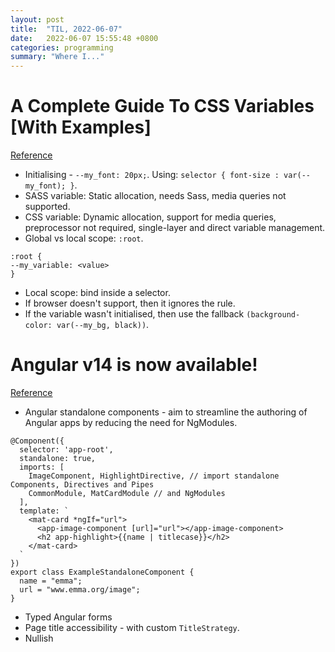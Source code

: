 ```yaml
---
layout: post
title:  "TIL, 2022-06-07"
date:   2022-06-07 15:55:48 +0800
categories: programming
summary: "Where I..."
---
```


# A Complete Guide To CSS Variables [With Examples]
[Reference](https://www.lambdatest.com/blog/guide-to-css-variables-with-examples/)

- Initialising - `--my_font: 20px;`. Using: `selector { font-size : var(--my_font); }`.
- SASS variable: Static allocation, needs Sass, media queries not supported.
- CSS variable: Dynamic allocation, support for media queries, preprocessor not required, single-layer and direct variable management.
- Global vs local scope: `:root`.

```
:root {
--my_variable: <value>
}

```

- Local scope: bind inside a selector.
- If browser doesn't support, then it ignores the rule.
- If the variable wasn't initialised, then use the fallback `(background-color: var(--my_bg, black))`.


# Angular v14 is now available!
[Reference](https://blog.angular.io/angular-v14-is-now-available-391a6db736af)

- Angular standalone components - aim to streamline the authoring of Angular apps by reducing the need for NgModules.

```
@Component({
  selector: 'app-root',
  standalone: true,
  imports: [
    ImageComponent, HighlightDirective, // import standalone Components, Directives and Pipes
    CommonModule, MatCardModule // and NgModules
  ],
  template: `
    <mat-card *ngIf="url">
      <app-image-component [url]="url"></app-image-component>
      <h2 app-highlight>{{name | titlecase}}</h2>
    </mat-card>
  `
})
export class ExampleStandaloneComponent {
  name = "emma";
  url = "www.emma.org/image";
}
```

- Typed Angular forms
- Page title accessibility - with custom `TitleStrategy`.
- Nullish
